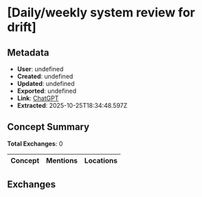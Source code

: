 # \[Daily/weekly system review for drift\]

## Metadata

- **User**: undefined
- **Created**: undefined
- **Updated**: undefined
- **Exported**: undefined
- **Link**: [ChatGPT](undefined)
- **Extracted**: 2025-10-25T18:34:48.597Z

## Concept Summary

**Total Exchanges**: 0

| Concept | Mentions | Locations |
|---------|----------|----------|

## Exchanges

